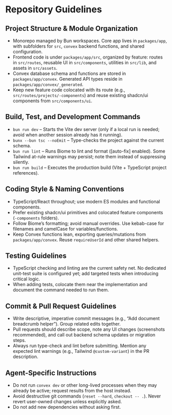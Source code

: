 # Repository Guidelines

## Project Structure & Module Organization
- Monorepo managed by Bun workspaces. Core app lives in `packages/app`, with subfolders for `src`, `convex` backend functions, and shared configuration.
- Frontend code is under `packages/app/src`, organized by feature: routes in `src/routes`, reusable UI in `src/components`, utilities in `src/lib`, and assets in `src/assets`.
- Convex database schema and functions are stored in `packages/app/convex`. Generated API types reside in `packages/app/convex/_generated`.
- Keep new feature code colocated with its route (e.g., `src/routes/projects/-components`) and reuse existing shadcn/ui components from `src/components/ui`.

## Build, Test, and Development Commands
- `bun run dev` – Starts the Vite dev server (only if a local run is needed; avoid when another session already has it running).
- `bunx --bun tsc --noEmit` – Type-checks the project against the current schema.
- `bun run lint` – Runs Biome to lint and format ([auto-fix] enabled). Some Tailwind at-rule warnings may persist; note them instead of suppressing silently.
- `bun run build` – Executes the production build (Vite + TypeScript project references).

## Coding Style & Naming Conventions
- TypeScript/React throughout; use modern ES modules and functional components.
- Prefer existing shadcn/ui primitives and colocated feature components (`-components` folders).
- Follow Biome’s formatting; avoid manual overrides. Use kebab-case for filenames and camelCase for variables/functions.
- Keep Convex functions lean, exporting queries/mutations from `packages/app/convex`. Reuse `requireUserId` and other shared helpers.

## Testing Guidelines
- TypeScript checking and linting are the current safety net. No dedicated unit-test suite is configured yet; add targeted tests when introducing critical logic.
- When adding tests, colocate them near the implementation and document the command needed to run them.

## Commit & Pull Request Guidelines
- Write descriptive, imperative commit messages (e.g., “Add document breadcrumb helper”). Group related edits together.
- Pull requests should describe scope, note any UI changes (screenshots recommended), and call out backend schema updates or migration steps.
- Always run type-check and lint before submitting. Mention any expected lint warnings (e.g., Tailwind `@custom-variant`) in the PR description.

## Agent-Specific Instructions
- Do not run `convex dev` or other long-lived processes when they may already be active; request results from the host instead.
- Avoid destructive git commands (`reset --hard`, `checkout -- .`). Never revert user-owned changes unless explicitly asked.
- Do not add new dependencies without asking first.
